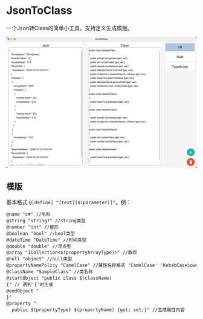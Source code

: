 # JsonToClass

一个Json转Class的简单小工具。支持定义生成模版。

![img](./imgs/sample.png)

## 模版

基本格式 `@[define] "[text][$(parameter)]"`。例：

```txt
@name "c#" //名称
@string "string?" //string类型
@number "int" //整形
@boolean "bool" //bool类型
@dateTime "DateTime" //时间类型
@double "double" //浮点型
@array "ICollection<$(propertyArrayType)>" //数组
@null "object" //null类型
@propertyNamePolicy "CamelCase" //属性名称格式 'CamelCase' 'KebabCaseLower' 'KebabCaseUpper' 'SnakeCaseLower' 'SnakeCaseUpper'
@className "SampleClass" //类名称
@startObject "public class $(className)
{" // 遇到'{'时生成
@endObject "
}"
@property "
  public $(propertyType) $(propertyName) {get; set;}" //生成属性内容
```
